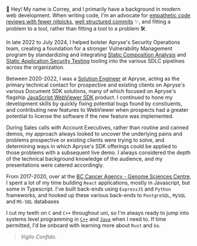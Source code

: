 👋 Hey! My name is Correy, and I primarily have a background in modern web development. When writing code, I'm an
advocate for [empathetic code reviews with fewer nitpicks](https://blog.danlew.net/2021/02/23/stop-nitpicking-in-code-reviews/),
[well structured commits](https://tbaggery.com/2008/04/19/a-note-about-git-commit-messages.html) ✨, and fitting a
problem to a tool, rather than fitting a tool to a problem 🛠️.

In late 2022 to July 2024, I helped bolster Apryse's Security Operations team, creating a foundation for a
stronger Vulnerability Management program by standardizing and integrating [Static Composition Analysis](https://en.wikipedia.org/wiki/Software_composition_analysis)
and [Static Application Security Testing](https://en.wikipedia.org/wiki/Static_application_security_testing) tooling
into the various SDLC pipelines across the organization.

Between 2020-2022, I was a [Solution Engineer](https://medium.com/@safonand/what-is-a-technical-solutions-engineer-e3d4324efec)
at Apryse, acting as the primary technical contact for prospective and existing clients on Apryse's various Document SDK
solutions, many of which focused on Apryse's flagship [JavaScript WebViewer SDK](https://showcase.apryse.com/) product. I
continued to hone my development skills by quickly fixing potential bugs found by constiuents, and contributing new features to
WebViewer when prospects had a greater potential to license the software if the new feature was implemented.

During Sales calls with Account Executives, rather than routine and canned demos, my approach always looked to uncover
the underlying pains and problems prospective or existing clients were trying to solve, and determining ways in which
Apryse's SDK offerings could be applied to those problems with a subsequent live demo. I always considered the depth
of the technical background knowledge of the audience, and my presentations were catered accordingly.

From 2017-2020, over at the [BC Cancer Agency - Genome Sciences Centre](https://bcgsc.ca/), I spent a lot of my time building
`React` applications, mostly in Javascript, but some in Typescript. I've built back-ends using `ExpressJS` and `Python` frameworks,
and hooked up these various back-ends to `PostgreSQL`, `MySQL` and `MS-SQL` databases

I cut my teeth on `C` and `C++` throughout uni, so I'm always ready to jump into
systems level programming in [`C++`](https://github.com/CorreyL/DSRC) and
[`Java`](https://github.com/bcgsc/qupath-annotation-exchange) when I need to.
If time permitted, I'd be onboard with learning more about `Rust` and `Go`.

> _Vigilo Confido._
